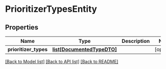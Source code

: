 # PrioritizerTypesEntity

## Properties
Name | Type | Description | Notes
------------ | ------------- | ------------- | -------------
**prioritizer_types** | [**list[DocumentedTypeDTO]**](DocumentedTypeDTO.md) |  | [optional] 

[[Back to Model list]](../nifiDocs.md#documentation-for-models) [[Back to API list]](../nifiDocs.md#documentation-for-api-endpoints) [[Back to README]](../nifiDocs.md)


